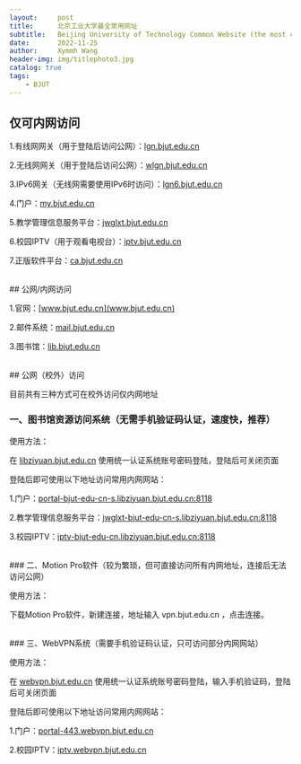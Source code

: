 ```yaml
---
layout:     post
title:      北京工业大学最全常用网址
subtitle:   Beijing University of Technology Common Website (the most comprehensive)
date:       2022-11-25
author:     Xymmh Wang
header-img: img/titlephoto3.jpg
catalog: true
tags:
    - BJUT
---
```


## 仅可内网访问

1.有线网网关（用于登陆后访问公网）：[lgn.bjut.edu.cn](http://lgn.bjut.edu.cn/)

2.无线网网关（用于登陆后访问公网）：[wlgn.bjut.edu.cn](wlgn.bjut.edu.cn)

3.IPv6网关（无线网需要使用IPv6时访问）：[lgn6.bjut.edu.cn](lgn6.bjut.edu.cn)

4.门户：[my.bjut.edu.cn](my.bjut.edu.cn)

5.教学管理信息服务平台：[jwglxt.bjut.edu.cn](jwglxt.bjut.edu.cn)

6.校园IPTV（用于观看电视台）：[iptv.bjut.edu.cn](iptv.bjut.edu.cn)

7.正版软件平台：[ca.bjut.edu.cn](ca.bjut.edu.cn)

<br>
## 公网/内网访问

1.官网：[www.bjut.edu.cn](www.bjut.edu.cn)

2.邮件系统：[mail.bjut.edu.cn](mail.bjut.edu.cn)

3.图书馆：[lib.bjut.edu.cn](lib.bjut.edu.cn)

<br>
## 公网（校外）访问

目前共有三种方式可在校外访问仅内网地址

### 一、图书馆资源访问系统（无需手机验证码认证，速度快，推荐）

使用方法：

在 [libziyuan.bjut.edu.cn](libziyuan.bjut.edu.cn) 使用统一认证系统账号密码登陆，登陆后可关闭页面

登陆后即可使用以下地址访问常用内网网站：

1.门户：[portal-bjut-edu-cn-s.libziyuan.bjut.edu.cn:8118](portal-bjut-edu-cn-s.libziyuan.bjut.edu.cn:8118)

2.教学管理信息服务平台：[jwglxt-bjut-edu-cn-s.libziyuan.bjut.edu.cn:8118](jwglxt-bjut-edu-cn-s.libziyuan.bjut.edu.cn:8118)

3.校园IPTV：[iptv-bjut-edu-cn.libziyuan.bjut.edu.cn:8118](iptv-bjut-edu-cn.libziyuan.bjut.edu.cn:8118)

<br>
### 二、Motion Pro软件（较为繁琐，但可直接访问所有内网地址，连接后无法访问公网）

使用方法：

下载Motion Pro软件，新建连接，地址输入 vpn.bjut.edu.cn ，点击连接。

<br>
### 三、WebVPN系统（需要手机验证码认证，只可访问部分内网网站）

使用方法：

在 [webvpn.bjut.edu.cn](webvpn.bjut.edu.cn) 使用统一认证系统账号密码登陆，输入手机验证码，登陆后可关闭页面

登陆后即可使用以下地址访问常用内网网站：

1.门户：[portal-443.webvpn.bjut.edu.cn](portal-443.webvpn.bjut.edu.cn)

2.校园IPTV：[iptv.webvpn.bjut.edu.cn](iptv.webvpn.bjut.edu.cn)
